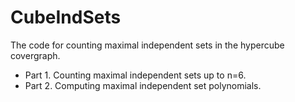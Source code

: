 # CubeIndSets

The code for counting maximal independent sets in the hypercube covergraph.

* Part 1. Counting maximal independent sets up to n=6.
* Part 2. Computing maximal independent set polynomials.
